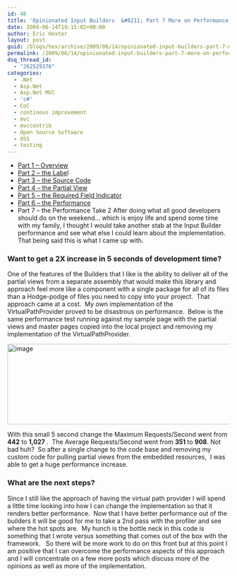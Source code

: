 ```yaml
---
id: 48
title: 'Opinionated Input Builders  &#8211; Part 7 More on Performance / Take 2.'
date: 2009-06-14T19:15:02+00:00
author: Eric Hexter
layout: post
guid: /blogs/hex/archive/2009/06/14/opinionated-input-builders-part-7-more-on-performance-take-2.aspx
permalink: /2009/06/14/opinionated-input-builders-part-7-more-on-performance-take-2/
dsq_thread_id:
  - "262529376"
categories:
  - .Net
  - Asp.Net
  - Asp.Net MVC
  - 'c#'
  - CoC
  - continous improvement
  - mvc
  - mvccontrib
  - Open Source Software
  - OSS
  - testing
---
```

  * <a href="/blogs/hex/archive/2009/06/09/opinionated-input-builders-for-asp-net-mvc-using-partials-part-i.aspx" target="_blank">Part 1 – Overview</a> 
  * <a href="/blogs/hex/archive/2009/06/09/opinionated-input-builders-for-asp-net-mvc-part-2-html-layout-for-the-label.aspx" target="_blank">Part 2 – the Labe</a>l 
  * <a href="/blogs/hex/archive/2009/06/10/opinionated-input-builders-for-asp-net-mvc-part-3-the-source-code.aspx" target="_blank">Part 3 – the Source Code</a> 
  * <a href="/blogs/hex/archive/2009/06/10/opinionated-input-builders-for-asp-net-mvc-part-3-the-partial-view-inputs.aspx" target="_blank">Part 4 – the Partial View</a> 
  * <a href="/blogs/hex/archive/2009/06/10/opinionated-input-builders-for-asp-net-mvc-part-5-the-required-input.aspx" target="_blank">Part 5 – the Required Field Indicator</a>&#160; 
  * <a href="http://www.lostechies.com/blogs/hex/archive/2009/06/13/opinionated-input-builders-part-6-performance-of-the-builders.aspx" target="_blank">Part 6 – the Performance</a> 
  * Part 7 – the Performance Take 2
After doing what all good developers should do on the weekend… which is enjoy life and spend some time with my family, I thought I would take another stab at the Input Builder performance and see what else I could learn about the implementation.&#160; That being said this is what I came up with.&#160; 

### Want to get a 2X increase in 5 seconds of development time?

One of the features of the Builders that I like is the ability to deliver all of the partial views from a separate assembly that would make this library and approach feel more like a component with a single package for all of its files than a Hodge-podge of files you need to copy into your project.&#160; That approach came at a cost.&#160; My own implementation of the VirtualPathProvider proved to be disastrous on performance.&#160; Below is the same performance test running against my sample page with the partial views and master pages copied into the local project and removing my implementation of the VirtualPathProvider.

<img style="border-bottom: 0px;border-left: 0px;border-top: 0px;border-right: 0px" border="0" alt="image" src="http://lostechies.com/erichexter/files/2011/03/image_6B57133F.png" width="1028" height="182" />

With this small 5 second change the Maximum Requests/Second went from **442** to **1,027** .&#160; The Average Requests/Second went from **351** to **908**. Not bad huh?&#160; So after a single change to the code base and removing my custom code for pulling partial views from the embedded resources,&#160; I was able to get a huge performance increase.&#160; 

### What are the next steps?

Since I still like the approach of having the virtual path provider I will spend a little time looking into how I can change the implementation so that it renders better performance.&#160; Now that I have better performance out of the builders it will be good for me to take a 2nd pass with the profiler and see where the hot spots are.&#160; My hunch is the bottle neck in this code is something that I wrote versus something that comes out of the box with the framework.&#160;&#160; So there will be more work to do on this front but at this point I am positive that I can overcome the performance aspects of this approach and I will concentrate on a few more posts which discuss more of the opinions as well as more of the implementation.